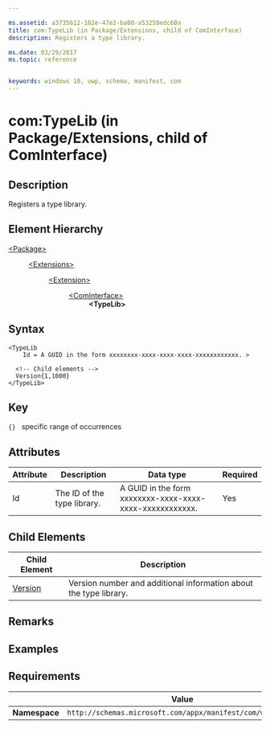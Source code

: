 ```yaml
---

ms.assetid: a3735612-102e-47e2-ba08-a53259edc60a
title: com:TypeLib (in Package/Extensions, child of ComInterface)
description: Registers a type library.

ms.date: 03/29/2017
ms.topic: reference


keywords: windows 10, uwp, schema, manifest, com
---
```



# com:TypeLib (in Package/Extensions, child of ComInterface)

## Description
Registers a type library.

## Element Hierarchy
<dl>
<dt><a href="element-package.md">&lt;Package&gt;</a></dt>
<dd>
<dl>
<dt><a href="element-extensions.md">&lt;Extensions&gt;</a></dt>
<dd>
<dl>
<dt><a href="element-extension.md">&lt;Extension&gt;</a></dt>
<dd>
<dl>
<dt><a href="element-com-package-cominterface.md">&lt;ComInterface&gt;</a></dt>
<dd><b>&lt;TypeLib&gt;</b></dd>
</dl>
</dd>
</dl>
</dd>
</dl>
</dd>
</dl>



## Syntax
```syntax
<TypeLib
    Id = A GUID in the form xxxxxxxx-xxxx-xxxx-xxxx-xxxxxxxxxxxx. >

  <!-- Child elements -->
  Version{1,1000}  
</TypeLib>
```

## Key
`{}`   specific range of occurrences 

## Attributes

| Attribute | Description | Data type | Required |
|-----------|-------------|-----------|----------|
| Id | The ID of the type library. | A GUID in the form xxxxxxxx-xxxx-xxxx-xxxx-xxxxxxxxxxxx. | Yes |

## Child Elements
 
| Child Element | Description |
|---------------|-------------|
| [Version](element-com-package-version.md) | Version number and additional information about the type library. |

## Remarks

## Examples

## Requirements
|               |      Value                                                       |
|---------------|-------------------------------------------------------------|
| **Namespace** | `http://schemas.microsoft.com/appx/manifest/com/windows10` |